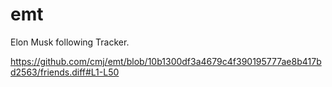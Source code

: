 # emt
Elon Musk following Tracker.

https://github.com/cmj/emt/blob/10b1300df3a4679c4f390195777ae8b417bd2563/friends.diff#L1-L50
